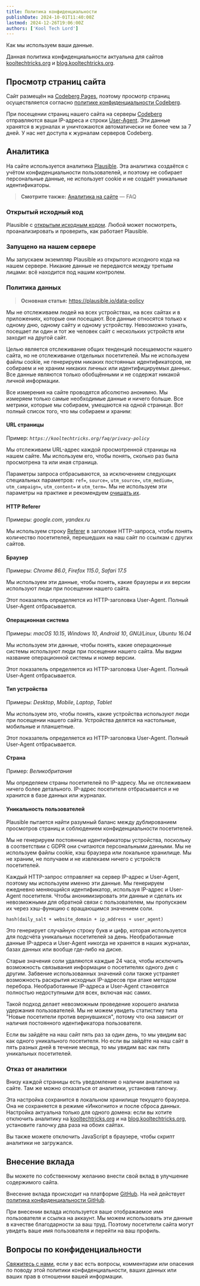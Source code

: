 ```yaml
---
title: Политика конфиденциальности
publishDate: 2024-10-01T11:40:00Z
lastmod: 2024-12-26T19:06:00Z
authors: ['Kool Tech Lord']
---
```


Как мы используем ваши данные.

<!--more-->

Данная политика конфиденциальности актуальна для сайтов [kooltechtricks.org] и
[blog.kooltechtricks.org].

[kooltechtricks.org]: https://kooltechtricks.org
[blog.kooltechtricks.org]: https://blog.kooltechtricks.org

## Просмотр страниц сайта

Сайт размещён на [Codeberg Pages], поэтому просмотр страниц осуществляется
согласно [политике конфиденциальности Codeberg].

При посещении страниц нашего сайта на серверы [Codeberg] отправляются ваши
IP-адреса и строки [User-Agent]. Эти данные хранятся в журналах и уничтожаются
автоматически не более чем за 7 дней. У нас нет доступа к журналам серверов
Codeberg.

[Codeberg Pages]: https://codeberg.page
[политике конфиденциальности Codeberg]: https://codeberg.org/Codeberg/org/src/branch/main/PrivacyPolicy.md
[Codeberg]: https://codeberg.org
[User-Agent]: https://en.wikipedia.org/wiki/User-Agent_header

## Аналитика

На сайте используется аналитика [Plausible]. Эта аналитика создаётся с учётом
конфиденциальности пользователей, и поэтому не собирает персональные данные,
не использует cookie и не создаёт уникальные идентификаторы.

> **Смотрите также:** [Аналитика на сайте](/faq/analytics) — FAQ

[Plausible]: https://plausible.io

### Открытый исходный код

Plausible с [открытым исходным кодом](https://github.com/plausible/analytics).
Любой может посмотреть, проанализировать и проверить, как работает Plausible.

### Запущено на нашем сервере

Мы запускаем экземпляр Plausible из открытого исходного кода на нашем сервере.
Никакие данные не передаются между третьим лицами: всё находится под нашим
контролем.

### Политика данных

> **Основная статья:** https://plausible.io/data-policy

Мы не отслеживаем людей на всех устройствах, на всех сайтах и в приложениях,
которые они посещают. Все данные относятся только к одному дню, одному сайту и
одному устройству. Невозможно узнать, посещает ли один и тот же человек сайт с
нескольких устройств или заходит на другой сайт.

Целью является отслеживание общих тенденций посещаемости нашего сайта, но не
отслеживание отдельных посетителей. Мы не используем файлы cookie, не генерируем
никаких постоянных идентификаторов, не собираем и не храним никаких личных или
идентифицируемых данных. Все данные являются только обобщёнными и не содержат
никакой личной информации.

Все измерения на сайте проводятся абсолютно анонимно. Мы измеряем только самые
необходимые данные и ничего больше. Все метрики, которые мы собираем, умещаются
на одной странице. Вот полный список того, что мы собираем и храним:

#### URL страницы

Пример: _`https://kooltechtricks.org/faq/privacy-policy`_

Мы отслеживаем URL-адрес каждой просмотренной страницы на нашем сайте. Мы
используем его, чтобы понять, сколько раз была просмотрена та или иная страница.

Параметры запроса отбрасываются, за исключением следующих специальных
параметров: `ref=`, `source=`, `utm_source=`, `utm_medium=`, `utm_campaign=`,
`utm_content=` и `utm_term=`. Мы не используем эти параметры на практике и
рекомендуем [очищать их](/wiki/clearurls).

#### HTTP Referer

Примеры: _google.com_, _yandex.ru_

Мы используем строку [Referer] в заголовке HTTP-запроса, чтобы понять количество
посетителей, перешедших на наш сайт по ссылкам с других сайтов.

[Referer]: https://developer.mozilla.org/en-US/docs/Web/HTTP/Headers/Referer

#### Браузер

Примеры: _Chrome 86.0_, _Firefox 115.0_, _Safari 17.5_

Мы используем эти данные, чтобы понять, какие браузеры и их версии используют
люди при посещении нашего сайта.

Этот показатель определяется из HTTP-заголовка User-Agent. Полный User-Agent
отбрасывается.

#### Операционная система

Примеры: _macOS 10.15_, _Windows 10_, _Android 10_, _GNU/Linux_, _Ubuntu 16.04_

Мы используем эти данные, чтобы понять, какие операционные системы используют
люди при посещении нашего сайта. Мы видим название операционной системы и номер
версии.

Этот показатель определяется из HTTP-заголовка User-Agent. Полный User-Agent
отбрасывается.

#### Тип устройства

Примеры: _Desktop_, _Mobile_, _Laptop_, _Tablet_

Мы используем это, чтобы понять, какие устройства используют люди при посещении
нашего сайта. Устройства делятся на настольные, мобильные и планшетные.

Этот показатель определяется из HTTP-заголовка User-Agent. Полный User-Agent
отбрасывается.

#### Страна

Пример: _Великобритания_

Мы определяем страны посетителей по IP-адресу. Мы не отслеживаем ничего более
детального. IP-адрес посетителя отбрасывается и не хранится в базе данных или
журналах.

#### Уникальность пользователей

Plausible пытается найти разумный баланс между дублированием просмотров страниц
и соблюдением конфиденциальности посетителей.

Мы не генерируем постоянные идентификаторы устройства, поскольку в соответствии
с GDPR они считаются персональными данными. Мы не используем файлы cookie, кэш
браузера или локальное хранилище. Мы не храним, не получаем и не извлекаем
ничего с устройств посетителей.

Каждый HTTP-запрос отправляет на сервер IP-адрес и User-Agent, поэтому мы
используем именно эти данные. Мы генерируем ежедневно меняющийся идентификатор,
используя IP-адрес и User-Agent посетителя. Чтобы анонимизировать эти данные и
сделать их невозможными для обратной связи с пользователем, мы пропускаем их
через хэш-функцию с вращающимся значением соли.

    hash(daily_salt + website_domain + ip_address + user_agent)

Это генерирует случайную строку букв и цифр, которая используется для подсчёта
уникальных посетителей за день. Необработанные данные IP-адреса и User-Agent
никогда не хранятся в наших журналах, базах данных или вообще где-либо на диске.

Старые значения соли удаляются каждые 24 часа, чтобы исключить возможность
связывания информации о посетителях одного дня с другим. Забвение использованных
значений соли также устраняет возможность раскрытия исходных IP-адресов при
атаке методом перебора. Необработанные IP-адреса и User-Agent становятся
полностью недоступными для всех, включая нас самих.

Такой подход делает невозможным проведение хорошего анализа удержания
пользователей. Мы не можем увидеть статистику типа "Новые посетители против
вернувшихся", потому что она зависит от наличия постоянного идентификатора
пользователя.

Если вы зайдёте на наш сайт пять раз за один день, то мы увидим вас как одного
уникального посетителя. Но если вы зайдёте на наш сайт в пять разных дней в
течение месяца, то мы увидим вас как пять уникальных посетителей.

### Отказ от аналитики

Внизу каждой страницы есть уведомление о наличии аналитике на сайте. Там же
можно отказаться от аналитики, установив галочку.

Эта настройка сохранится в локальном хранилище текущего браузера. Она не
сохраняется в режиме «Инкогнито» и после сброса данных. Настройка актуальна
только для одного домена: если вы хотите отключить аналитику на
[kooltechtricks.org] и на [blog.kooltechtricks.org], установите галочку
два раза на обоих сайтах.

Вы также можете отключить JavaScript в браузере, чтобы скрипт аналитики не
загружался.

## Внесение вклада

Вы можете по собственному желанию внести свой вклад в улучшение содержимого
сайта.

Внесение вклада происходит на платформе [GitHub]. На ней действует
[политика конфиденциальности GitHub].

При внесении вклада используется ваше отображаемое имя пользователя и ссылка
на аккаунт. Мы можем использовать эти данные в качестве благодарности за ваш
труд. Поэтому посетители сайта могут увидеть ваше имя пользователя и перейти на
ваш профиль.

[GitHub]: https://github.com/KoolTechTricks/kooltechtricks.org
[Политика конфиденциальности GitHub]: https://docs.github.com/en/site-policy/privacy-policies/github-general-privacy-statement

## Вопросы по конфиденциальности

[Свяжитесь с нами](/faq/contact), если у вас есть вопросы, комментарии или
опасения по поводу этой политики конфиденциальности, ваших данных или ваших прав
в отношении вашей информации.
